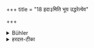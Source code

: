 +++
title = "18 इदा३मिति भूय उद्धरेत्येव"

+++

<details><summary>Bühler</summary>

18. He shall say, 'Take out a larger (portion for the guest).'
</details>

<details><summary>हरदत्त-टीका</summary>

## सूत्रम्
भूय उद्धरेत्येव ब्रूयात् ॥ १८॥  
### टिप्पनी
एवमवेक्ष्याऽतिथ्यर्थं भूय उद्धरेत्येव ब्रूयात् ॥ १८ ॥
</details>
